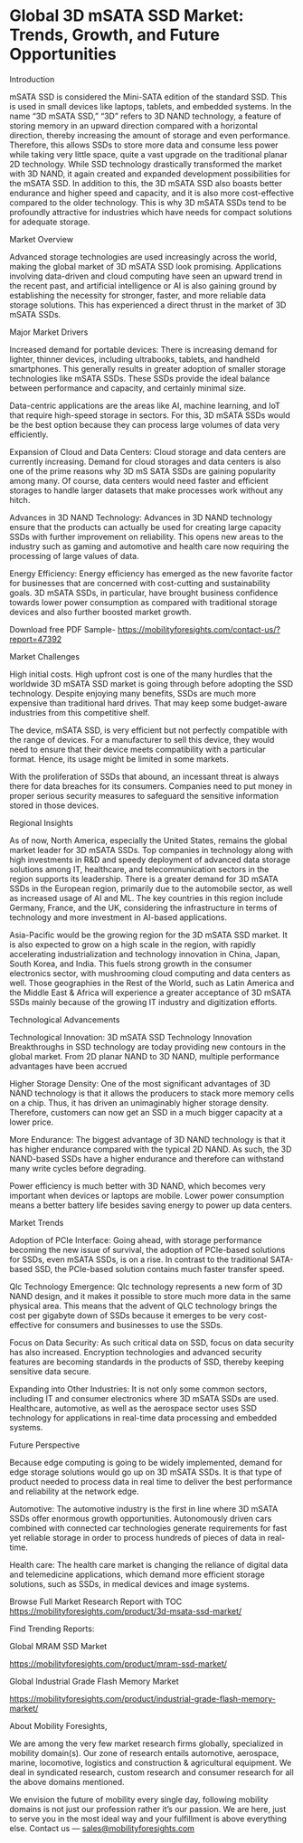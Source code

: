 # Global 3D mSATA SSD Market: Trends, Growth, and Future Opportunities

Introduction

mSATA SSD is considered the Mini-SATA edition of the standard SSD. This is used in small devices like laptops, tablets, and embedded systems. In the name “3D mSATA SSD,” “3D” refers to 3D NAND technology, a feature of storing memory in an upward direction compared with a horizontal direction, thereby increasing the amount of storage and even performance. Therefore, this allows SSDs to store more data and consume less power while taking very little space, quite a vast upgrade on the traditional planar 2D technology. While SSD technology drastically transformed the market with 3D NAND, it again created and expanded development possibilities for the mSATA SSD. In addition to this, the 3D mSATA SSD also boasts better endurance and higher speed and capacity, and it is also more cost-effective compared to the older technology. This is why 3D mSATA SSDs tend to be profoundly attractive for industries which have needs for compact solutions for adequate storage.

Market Overview

Advanced storage technologies are used increasingly across the world, making the global market of 3D mSATA SSD look promising. Applications involving data-driven and cloud computing have seen an upward trend in the recent past, and artificial intelligence or AI is also gaining ground by establishing the necessity for stronger, faster, and more reliable data storage solutions. This has experienced a direct thrust in the market of 3D mSATA SSDs.

Major Market Drivers

Increased demand for portable devices: There is increasing demand for lighter, thinner devices, including ultrabooks, tablets, and handheld smartphones. This generally results in greater adoption of smaller storage technologies like mSATA SSDs. These SSDs provide the ideal balance between performance and capacity, and certainly minimal size.

Data-centric applications are the areas like AI, machine learning, and IoT that require high-speed storage in sectors. For this, 3D mSATA SSDs would be the best option because they can process large volumes of data very efficiently.

Expansion of Cloud and Data Centers: Cloud storage and data centers are currently increasing. Demand for cloud storages and data centers is also one of the prime reasons why 3D mS SATA SSDs are gaining popularity among many. Of course, data centers would need faster and efficient storages to handle larger datasets that make processes work without any hitch.

Advances in 3D NAND Technology: Advances in 3D NAND technology ensure that the products can actually be used for creating large capacity SSDs with further improvement on reliability. This opens new areas to the industry such as gaming and automotive and health care now requiring the processing of large values of data.

Energy Efficiency: Energy efficiency has emerged as the new favorite factor for businesses that are concerned with cost-cutting and sustainability goals. 3D mSATA SSDs, in particular, have brought business confidence towards lower power consumption as compared with traditional storage devices and also further boosted market growth.

Download free PDF Sample- https://mobilityforesights.com/contact-us/?report=47392

Market Challenges

High initial costs. High upfront cost is one of the many hurdles that the worldwide 3D mSATA SSD market is going through before adopting the SSD technology. Despite enjoying many benefits, SSDs are much more expensive than traditional hard drives. That may keep some budget-aware industries from this competitive shelf.

The device, mSATA SSD, is very efficient but not perfectly compatible with the range of devices. For a manufacturer to sell this device, they would need to ensure that their device meets compatibility with a particular format. Hence, its usage might be limited in some markets.

With the proliferation of SSDs that abound, an incessant threat is always there for data breaches for its consumers. Companies need to put money in proper serious security measures to safeguard the sensitive information stored in those devices.

Regional Insights

As of now, North America, especially the United States, remains the global market leader for 3D mSATA SSDs. Top companies in technology along with high investments in R&D and speedy deployment of advanced data storage solutions among IT, healthcare, and telecommunication sectors in the region supports its leadership. There is a greater demand for 3D mSATA SSDs in the European region, primarily due to the automobile sector, as well as increased usage of AI and ML. The key countries in this region include Germany, France, and the UK, considering the infrastructure in terms of technology and more investment in AI-based applications.

Asia-Pacific would be the growing region for the 3D mSATA SSD market. It is also expected to grow on a high scale in the region, with rapidly accelerating industrialization and technology innovation in China, Japan, South Korea, and India. This fuels strong growth in the consumer electronics sector, with mushrooming cloud computing and data centers as well. Those geographies in the Rest of the World, such as Latin America and the Middle East & Africa will experience a greater acceptance of 3D mSATA SSDs mainly because of the growing IT industry and digitization efforts.

Technological Advancements

Technological Innovation: 3D mSATA SSD Technology Innovation Breakthroughs in SSD technology are today providing new contours in the global market. From 2D planar NAND to 3D NAND, multiple performance advantages have been accrued

Higher Storage Density: One of the most significant advantages of 3D NAND technology is that it allows the producers to stack more memory cells on a chip. Thus, it has driven an unimaginably higher storage density. Therefore, customers can now get an SSD in a much bigger capacity at a lower price.

More Endurance: The biggest advantage of 3D NAND technology is that it has higher endurance compared with the typical 2D NAND. As such, the 3D NAND-based SSDs have a higher endurance and therefore can withstand many write cycles before degrading.

Power efficiency is much better with 3D NAND, which becomes very important when devices or laptops are mobile. Lower power consumption means a better battery life besides saving energy to power up data centers.

Market Trends

Adoption of PCIe Interface: Going ahead, with storage performance becoming the new issue of survival, the adoption of PCIe-based solutions for SSDs, even mSATA SSDs, is on a rise. In contrast to the traditional SATA-based SSD, the PCIe-based solution contains much faster transfer speed.

Qlc Technology Emergence: Qlc technology represents a new form of 3D NAND design, and it makes it possible to store much more data in the same physical area. This means that the advent of QLC technology brings the cost per gigabyte down of SSDs because it emerges to be very cost-effective for consumers and businesses to use the SSDs.

Focus on Data Security: As such critical data on SSD, focus on data security has also increased. Encryption technologies and advanced security features are becoming standards in the products of SSD, thereby keeping sensitive data secure.

Expanding into Other Industries: It is not only some common sectors, including IT and consumer electronics where 3D mSATA SSDs are used. Healthcare, automotive, as well as the aerospace sector uses SSD technology for applications in real-time data processing and embedded systems.

Future Perspective

Because edge computing is going to be widely implemented, demand for edge storage solutions would go up on 3D mSATA SSDs. It is that type of product needed to process data in real time to deliver the best performance and reliability at the network edge.

Automotive: The automotive industry is the first in line where 3D mSATA SSDs offer enormous growth opportunities. Autonomously driven cars combined with connected car technologies generate requirements for fast yet reliable storage in order to process hundreds of pieces of data in real-time.

Health care: The health care market is changing the reliance of digital data and telemedicine applications, which demand more efficient storage solutions, such as SSDs, in medical devices and image systems.

Browse Full Market Research Report with TOC https://mobilityforesights.com/product/3d-msata-ssd-market/

Find Trending Reports:

Global MRAM SSD Market

https://mobilityforesights.com/product/mram-ssd-market/

Global Industrial Grade Flash Memory Market

https://mobilityforesights.com/product/industrial-grade-flash-memory-market/

About Mobility Foresights,

We are among the very few market research firms globally, specialized in mobility domain(s). Our zone of research entails automotive, aerospace, marine, locomotive, logistics and construction & agricultural equipment. We deal in syndicated research, custom research and consumer research for all the above domains mentioned.

We envision the future of mobility every single day, following mobility domains is not just our profession rather it’s our passion. We are here, just to serve you in the most ideal way and your fulfillment is above everything else. Contact us — sales@mobilityforesights.com





